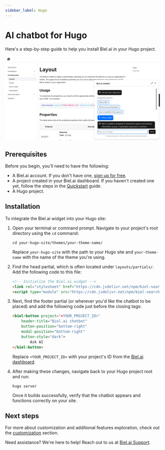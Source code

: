 ```yaml
---
sidebar_label: Hugo
---
```


# AI chatbot for Hugo

Here's a step-by-step guide to help you install Biel.ai in your Hugo project.

![Chatbot widget for docs](./images/biel-widget-docs.png)

## Prerequisites

Before you begin, you'll need to have the following:

- A Biel.ai account. If you don't have one, [sign up for free](https://app.biel.ai/accounts/signup/).
- A project created in your Biel.ai dashboard. If you haven't created one yet, follow the steps in the [Quickstart](../quickstart.md#2-create-a-project) guide.
- A Hugo project.

## Installation

To integrate the Biel.ai widget into your Hugo site:

1. Open your terminal or command prompt. Navigate to your project's root directory using the `cd` command:

    ```console
    cd your-hugo-site/themes/your-theme-name/
    ```

    Replace `your-hugo-site` with the path to your Hugo site and `your-theme-name` with the name of the theme you're using.

1. Find the head partial, which is often located under `layouts/partials/`. Add the following code to this file:

    ```html
    <!-- Initialize the Biel.ai widget -->
    <link rel="stylesheet" href="https://cdn.jsdelivr.net/npm/biel-search/dist/biel-search/biel-search.css">
    <script type="module" src="https://cdn.jsdelivr.net/npm/biel-search/dist/biel-search/biel-search.esm.js"></script>
    ```

1. Next, find the footer partial (or wherever you'd like the chatbot to be placed) and add the following code just before the closing tags:

    ```html
    <biel-button project="<YOUR_PROJECT_ID>" 
        header-title="Biel.ai chatbot"
        button-position="bottom-right"
        modal-position="bottom-right"
        button-style="dark">
            Ask AI
    </biel-button>
    ```

    Replace `<YOUR_PROJECT_ID>` with your project's ID from the [Biel.ai dashboard](../quickstart.md#2-create-a-project).

1. After making these changes, navigate back to your Hugo project root and run:

    ```console
    hugo server
    ```

    Once it builds successfully, verify that the chatbot  appears and functions correctly on your site.

## Next steps

For more about customization and additional features exploration, check out the [customization](/category/customization) section.

Need assistance? We're here to help! Reach out to us at [Biel.ai Support](https://biel.ai/contact).